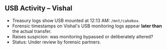 ## USB Activity – Vishal  

- Treasury logs show USB mounted at 12:13 AM: `/mnt/cakebox`.  
- Forensic timestamps on Vishal's USB monitoring logs appear **later than** the actual transfer.  
- Raises suspicion: was monitoring bypassed or deliberately altered?  
- Status: Under review by forensic partners.
